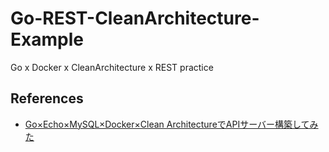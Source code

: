 # Go-REST-CleanArchitecture-Example
Go x Docker x CleanArchitecture x REST practice

## References
- [Go×Echo×MySQL×Docker×Clean ArchitectureでAPIサーバー構築してみた](https://qiita.com/Le0tk0k/items/c2945c260f28f7ee2d47)
